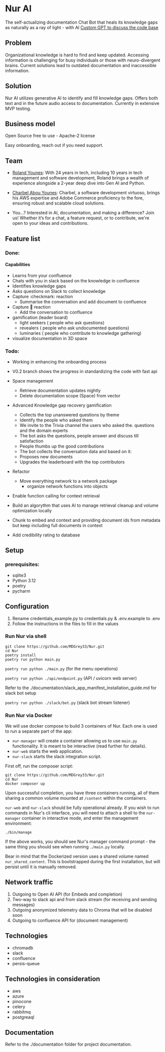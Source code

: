# Nur AI
The self-actualizing documentation Chat Bot that heals its knowledge gaps
as naturally as a ray of light - with AI
[Custom GPT to discuss the code base](https://chat.openai.com/g/g-zKBLXtfrD-shams-nur)

## Problem
Organizational knowledge is hard to find and keep updated.
 Accessing information is challenging for busy individuals or those with neuro-divergent brains.
 Current solutions lead to outdated documentation and inaccessible information.

## Solution
Nur AI utilizes generative AI to identify and fill knowledge gaps.
Offers both text and in the future audio access to documentation.
Currently in extensive MVP testing.

## Business model
Open Source free to use -
Apache-2 license

Easy onboarding, reach out if you need support.

## Team
- [Roland Younes](https://www.linkedin.com/in/rolanday/): With 24 years in tech, including 10 years in tech management and software development, Roland brings a wealth of experience alongside a 2-year deep dive into Gen AI and Python.

- [Charbel Abou Younes](https://www.linkedin.com/in/charbelay/): Charbel, a software development virtuoso, brings his AWS expertise and Adobe Commerce proficiency to the fore, ensuring robust and scalable cloud solutions.

- You...? Interested in AI, documentation, and making a difference? Join us! Whether it’s for a chat, a feature request, or to contribute, we're open to your ideas and contributions.

## Feature list

### Done:
#### Capabilities
- Learns from your confluence
- Chats with you in slack based on the knowledge in confluence
- Identifies knowledge gaps
- Asks questions on Slack to collect knowledge
- Capture :checkmark: reaction
  - Summarise the conversation and add document to confluence
- Capture :bookmark: reaction
  - Add the conversation to confluence
- gamification (leader board)
    - light seekers ( people who ask questions)
    - revealers ( people who ask undocumented questions)
    - luminaries ( people who contribute to knowledge gathering)
- visualize documentation in 3D space

### Todo:
- Working in enhancing the onboarding process
- V0.2 branch shows the progress in standardizing the code with fast api

- Space management
  - Retrieve documentation updates nightly
  - Delete documentation scope (Space) from vector

- Advanced Knowledge gap recovery gamification
  - Collects the top unanswered questions by theme
  - Identify the people who asked them
  - We invite to the Trivia channel the users who asked the. questions and the domain experts
  - The bot asks the questions, people answer and discuss till satisfaction
  - People thumbs up the good contributions
  - The bot collects the conversation data and based on it:
  - Proposes new documents
  - Upgrades the leaderboard with the top contributors

- Refactor
  - Move everything network to a network package
    - organize network functions into objects

- Enable function calling for context retrieval

- Build an algorythm that uses AI to manage retrieval cleanup and volume optimization locally

- Chunk to embed and context and providing document ids from metadata but keep including full documents in context

- Add credibility rating to database



## Setup
### prerequisites:
- sqlite3
- Python 3.12
- poetry
- pycharm


## Configuration
1. Rename credentials_example.py to credentials.py & .env.example to .env
2. Follow the instructions in the files to fill in the values


### Run Nur via shell

````
git clone https://github.com/MDGrey33/Nur.git
cd Nur
poetry install
poetry run python main.py
````

`poetry run python ./main.py` (for the menu operations)

`poetry run python ./api/endpoint.py` (API / uvicorn web server)

Refer to the ./documentation/slack_app_manifest_installation_guide.md for slack bot setup

`poetry run python ./slack/bot.py` (slack bot stream listener)

### Run Nur via Docker

We will use docker compose to build 3 containers of Nur. Each one is used to run a separate part of the app:
* `nur-manager` will create a container allowing us to use `main.py` functionality. It is meant to be interactive (read further for details).
* `nur-web` starts the web application.
* `nur-slack` starts the slack integration script.

First off, run the composer script:
```
git clone https://github.com/MDGrey33/Nur.git
cd Nur
docker composer up
```

Upon successful completion, you have three containers running, all of them sharing a common volume mounted at `/content` within the containers.

`nur-web` and `nur-slack` should be fully operational already. If you wish to run commands in Nur's cli interface, you will need to attach a shell to the `nur-manager` container in interactive mode, and enter the management environment:

```
./bin/manage
```

If the above works, you should see Nur's manager command prompt - the same thing you should see when running `./main.py` locally.

Bear in mind that the Dockerized version uses a shared volume named `nur_shared_content`. This is bootstrapped during the first installation, but will persist until it is manually removed.

## Network traffic

1. Outgoing to Open AI API (for Embeds and completion)
2. Two-way to slack api and from slack stream (for receiving and sending messages)
3. Outgoing anonymized telemetry data to Chroma that will be disabled soon
4. Outgoing to confluence API for (document management)

## Technologies
- chromadb
- slack
- confluence
- persis-queue
## Technologies in consideration
- aws
- azure
- pinocone
- celery
- rabbitmq
- postgreaql

## Documentation
Refer to the ./documentation folder for project documentation.
